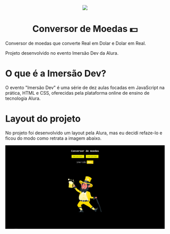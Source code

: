 <p align="center">
<img width=200px src="https://www.alura.com.br/assets/img/imersoes/dev-2021/logo-imersao-conversor-de-moedas.svg">
</p>

<h1 align="center">
Conversor de Moedas 💵
</h1>

Conversor de moedas que converte Real em Dolar e Dolar em Real.

Projeto desenvolvido no evento Imersão Dev da Alura.

# O que é a Imersão Dev?

O evento "Imersão Dev" é uma série de dez aulas focadas em JavaScript na prática, HTML e CSS, oferecidas pela plataforma online de ensino de tecnologia Alura.

# Layout do projeto

No projeto foi desenvolvido um layout pela Alura, mas eu decidi refaze-lo e ficou do modo como retrata a imagem abaixo.

<img src="./assets/images/site-image.png">
